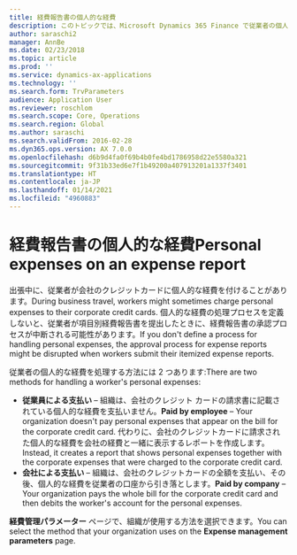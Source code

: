 ```yaml
---
title: 経費報告書の個人的な経費
description: このトピックでは、Microsoft Dynamics 365 Finance で従業者の個人的な経費を処理するための 2 つの方法について説明します。
author: saraschi2
manager: AnnBe
ms.date: 02/23/2018
ms.topic: article
ms.prod: ''
ms.service: dynamics-ax-applications
ms.technology: ''
ms.search.form: TrvParameters
audience: Application User
ms.reviewer: roschlom
ms.search.scope: Core, Operations
ms.search.region: Global
ms.author: saraschi
ms.search.validFrom: 2016-02-28
ms.dyn365.ops.version: AX 7.0.0
ms.openlocfilehash: d6b9d4fa0f69b4b0fe4bd1786958d22e5580a321
ms.sourcegitcommit: 9f31b33ed6e7f1b49200a407913201a1337f3401
ms.translationtype: HT
ms.contentlocale: ja-JP
ms.lasthandoff: 01/14/2021
ms.locfileid: "4960883"
---
```

# <a name="personal-expenses-on-an-expense-report"></a><span data-ttu-id="79b95-103">経費報告書の個人的な経費</span><span class="sxs-lookup"><span data-stu-id="79b95-103">Personal expenses on an expense report</span></span>

<span data-ttu-id="79b95-104">出張中に、従業者が会社のクレジットカードに個人的な経費を付けることがあります。</span><span class="sxs-lookup"><span data-stu-id="79b95-104">During business travel, workers might sometimes charge personal expenses to their corporate credit cards.</span></span> <span data-ttu-id="79b95-105">個人的な経費の処理プロセスを定義しないと、従業者が項目別経費報告書を提出したときに、経費報告書の承認プロセスが中断される可能性があります。</span><span class="sxs-lookup"><span data-stu-id="79b95-105">If you don't define a process for handling personal expenses, the approval process for expense reports might be disrupted when workers submit their itemized expense reports.</span></span> 

<span data-ttu-id="79b95-106">従業者の個人的な経費を処理する方法には 2 つあります:</span><span class="sxs-lookup"><span data-stu-id="79b95-106">There are two methods for handling a worker's personal expenses:</span></span>

- <span data-ttu-id="79b95-107">**従業員による支払い** – 組織は、会社のクレジット カードの請求書に記載されている個人的な経費を支払いません。</span><span class="sxs-lookup"><span data-stu-id="79b95-107">**Paid by employee** – Your organization doesn't pay personal expenses that appear on the bill for the corporate credit card.</span></span> <span data-ttu-id="79b95-108">代わりに、会社のクレジットカードに請求された個人的な経費を会社の経費と一緒に表示するレポートを作成します。</span><span class="sxs-lookup"><span data-stu-id="79b95-108">Instead, it creates a report that shows personal expenses together with the corporate expenses that were charged to the corporate credit card.</span></span>
- <span data-ttu-id="79b95-109">**会社による支払い** – 組織は、会社のクレジットカードの全額を支払い、その後、個人的な経費を従業者の口座から引き落とします。</span><span class="sxs-lookup"><span data-stu-id="79b95-109">**Paid by company** – Your organization pays the whole bill for the corporate credit card and then debits the worker's account for the personal expenses.</span></span>

<span data-ttu-id="79b95-110">**経費管理パラメーター** ページで、組織が使用する方法を選択できます。</span><span class="sxs-lookup"><span data-stu-id="79b95-110">You can select the method that your organization uses on the **Expense management parameters** page.</span></span>
